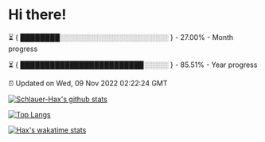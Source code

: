 # Hi there!

⏳ { ████████░░░░░░░░░░░░░░░░░░░░░░ } - 27.00% - Month progress

⏳ { █████████████████████████░░░░░ } - 85.51% - Year progress

⏰ Updated on Wed, 09 Nov 2022 02:22:24 GMT


[![Schlauer-Hax's github stats](https://github-readme-stats.vercel.app/api?username=Schlauer-Hax&show_icons=true&theme=dark&count_private=true)](https://github.com/Schlauer-Hax)


[![Top Langs](https://github-readme-stats.vercel.app/api/top-langs/?username=Schlauer-Hax&layout=compact&theme=dark)](https://github.com/Schlauer-Hax?tab=repositories)


[![Hax's wakatime stats](https://github-readme-stats.vercel.app/api/wakatime?username=Hax&theme=dark)](https://wakatime.com/@Hax)

